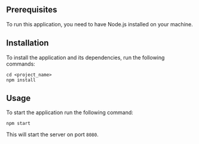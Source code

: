 ## Prerequisites

To run this application, you need to have Node.js installed on your machine.

## Installation

To install the application and its dependencies, run the following commands:

```
cd <project_name>
npm install
```

## Usage

To start the application run the following command:

```
npm start
```

This will start the server on port `8080`.
